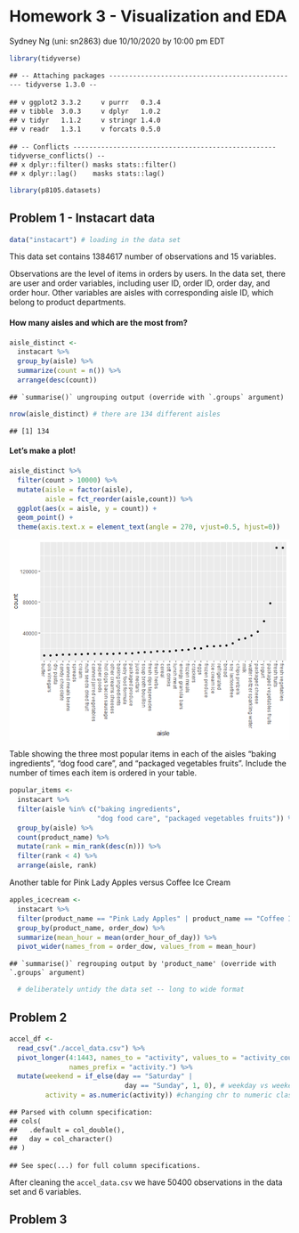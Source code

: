 Homework 3 - Visualization and EDA
================
Sydney Ng (uni: sn2863)
due 10/10/2020 by 10:00 pm EDT

``` r
library(tidyverse)
```

    ## -- Attaching packages ------------------------------------------------ tidyverse 1.3.0 --

    ## v ggplot2 3.3.2     v purrr   0.3.4
    ## v tibble  3.0.3     v dplyr   1.0.2
    ## v tidyr   1.1.2     v stringr 1.4.0
    ## v readr   1.3.1     v forcats 0.5.0

    ## -- Conflicts --------------------------------------------------- tidyverse_conflicts() --
    ## x dplyr::filter() masks stats::filter()
    ## x dplyr::lag()    masks stats::lag()

``` r
library(p8105.datasets)
```

## Problem 1 - Instacart data

``` r
data("instacart") # loading in the data set
```

This data set contains 1384617 number of observations and 15 variables.

Observations are the level of items in orders by users. In the data set,
there are user and order variables, including user ID, order ID, order
day, and order hour. Other variables are aisles with corresponding aisle
ID, which belong to product departments.

#### How many aisles and which are the most from?

``` r
aisle_distinct <- 
  instacart %>%
  group_by(aisle) %>%
  summarize(count = n()) %>%
  arrange(desc(count))
```

    ## `summarise()` ungrouping output (override with `.groups` argument)

``` r
nrow(aisle_distinct) # there are 134 different aisles
```

    ## [1] 134

#### Let’s make a plot\!

``` r
aisle_distinct %>%
  filter(count > 10000) %>%
  mutate(aisle = factor(aisle),
         aisle = fct_reorder(aisle,count)) %>%
  ggplot(aes(x = aisle, y = count)) + 
  geom_point() +
  theme(axis.text.x = element_text(angle = 270, vjust=0.5, hjust=0))
```

![](p8105_hw3_sn2863_files/figure-gfm/unnamed-chunk-4-1.png)<!-- -->

Table showing the three most popular items in each of the aisles “baking
ingredients”, “dog food care”, and “packaged vegetables fruits”. Include
the number of times each item is ordered in your table.

``` r
popular_items <-
  instacart %>%
  filter(aisle %in% c("baking ingredients", 
                      "dog food care", "packaged vegetables fruits")) %>%
  group_by(aisle) %>%
  count(product_name) %>%
  mutate(rank = min_rank(desc(n))) %>%
  filter(rank < 4) %>%
  arrange(aisle, rank)
```

Another table for Pink Lady Apples versus Coffee Ice Cream

``` r
apples_icecream <-
  instacart %>%
  filter(product_name == "Pink Lady Apples" | product_name == "Coffee Ice Cream") %>%
  group_by(product_name, order_dow) %>%
  summarize(mean_hour = mean(order_hour_of_day)) %>%
  pivot_wider(names_from = order_dow, values_from = mean_hour)
```

    ## `summarise()` regrouping output by 'product_name' (override with `.groups` argument)

``` r
  # deliberately untidy the data set -- long to wide format
```

## Problem 2

``` r
accel_df <- 
  read_csv("./accel_data.csv") %>%
  pivot_longer(4:1443, names_to = "activity", values_to = "activity_count",
               names_prefix = "activity.") %>%
  mutate(weekend = if_else(day == "Saturday" |
                             day == "Sunday", 1, 0), # weekday vs weekend
         activity = as.numeric(activity)) #changing chr to numeric class
```

    ## Parsed with column specification:
    ## cols(
    ##   .default = col_double(),
    ##   day = col_character()
    ## )

    ## See spec(...) for full column specifications.

After cleaning the `accel_data.csv` we have 50400 observations in the
data set and 6 variables.

## Problem 3
